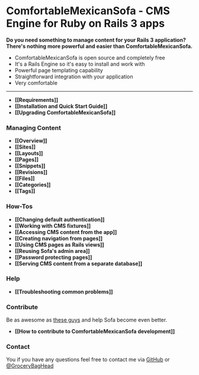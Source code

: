 # ComfortableMexicanSofa - CMS Engine for Ruby on Rails 3 apps

**Do you need something to manage content for your Rails 3 application? There's nothing more powerful and easier than ComfortableMexicanSofa.**

* ComfortableMexicanSofa is open source and completely free
* It's a Rails Engine so it's easy to install and work with
* Powerful page templating capability
* Straightforward integration with your application
* Very comfortable

***

* **[[Requirements]]**
* **[[Installation and Quick Start Guide]]**
* **[[Upgrading ComfortableMexicanSofa]]**

### Managing Content
* **[[Overview]]**
* **[[Sites]]**
* **[[Layouts]]**
* **[[Pages]]**
* **[[Snippets]]**
* **[[Revisions]]**
* **[[Files]]**
* **[[Categories]]**
* **[[Tags]]**

### How-Tos
* **[[Changing default authentication]]**
* **[[Working with CMS fixtures]]**
* **[[Accessing CMS content from the app]]**
* **[[Creating navigation from pages]]**
* **[[Using CMS pages as Rails views]]**
* **[[Reusing Sofa's admin area]]**
* **[[Password protecting pages]]**
* **[[Serving CMS content from a separate database]]**

### Help
* **[[Troubleshooting common problems]]**

### Contribute
Be as awesome as [these guys](https://github.com/twg/comfortable-mexican-sofa/contributors) and help Sofa become even better.

* **[[How to contribute to ComfortableMexicanSofa development]]**

### Contact
You if you have any questions feel free to contact me via [GitHub](https://github.com/gbh) or [@GroceryBagHead](http://twitter.com/#!/GroceryBagHead)